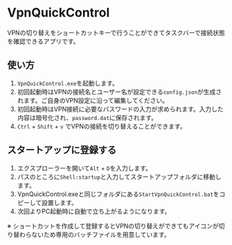 # VpnQuickControl

VPNの切り替えをショートカットキーで行うことができてタスクバーで接続状態を確認できるアプリです。

## 使い方

1. `VpnQuickControl.exe`を起動します。
2. 初回起動時はVPNの接続名とユーザー名が設定できる`config.json`が生成されます。ご自身のVPN設定に沿って編集してください。
3. 初回起動時はVPN接続に必要なパスワードの入力が求められます。入力した内容は暗号化され、`password.dat`に保存されます。
4. `Ctrl` + `Shift` + `v` でVPNの接続を切り替えることができます。

## スタートアップに登録する  
1. エクスプローラーを開いて`Alt` + `D`を入力します。
2. パスのところに`Shell:startup`と入力してスタートアップフォルダに移動します。
3. VpnQuickControl.exeと同じフォルダにある`StartVpnQuickControl.bat`をコピーして設置します。
4. 次回よりPC起動時に自動で立ち上がるようになります。

※ ショートカットを作成して登録するとVPNの切り替えができてもアイコンが切り替わらないため専用のバッチファイルを用意しています。
